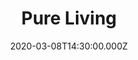 ---
title: "Pure Living"
image: "https://i.vimeocdn.com/video/862971355.webp?mw=900&mh=517"
date: "2020-03-08T14:30:00.000Z"
video:
  type: "vimeo"
  id: 396285876
speaker:
  name: "Bart Wilkins"
  permalink: "bart-wilkins"
series: "pure"
---